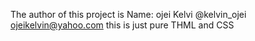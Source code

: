 The author of this project is 
Name: ojei Kelvi
@kelvin_ojei
ojeikelvin@yahoo.com
this is just pure THML and CSS 

